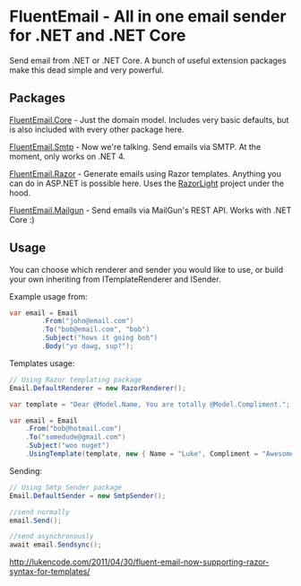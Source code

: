 # FluentEmail - All in one email sender for .NET and .NET Core
Send email from .NET or .NET Core. A bunch of useful extension packages make this dead simple and very powerful.

## Packages

[FluentEmail.Core]() - Just the domain model. Includes very basic defaults, but is also included with every other package here.

[FluentEmail.Smtp]() - Now we're talking. Send emails via SMTP. At the moment, only works on .NET 4.

[FluentEmail.Razor]() - Generate emails using Razor templates. Anything you can do in ASP.NET is possible here. Uses the [RazorLight]() project under the hood. 

[FluentEmail.Mailgun]() - Send emails via MailGun's REST API. Works with .NET Core :)

## Usage

You can choose which renderer and sender you would like to use, or build your own inheriting from ITemplateRenderer and ISender.

Example usage from:

```csharp
var email = Email
    	.From("john@email.com")
    	.To("bob@email.com", "bob")
    	.Subject("hows it going bob")
    	.Body("yo dawg, sup?");
```

Templates usage:

```csharp
// Using Razor templating package
Email.DefaultRenderer = new RazorRenderer();

var template = "Dear @Model.Name, You are totally @Model.Compliment.";

var email = Email
    .From("bob@hotmail.com")
    .To("somedude@gmail.com")
    .Subject("woo nuget")
    .UsingTemplate(template, new { Name = "Luke", Compliment = "Awesome" });
```

Sending:

```csharp
// Using Smtp Sender package
Email.DefaultSender = new SmtpSender();

//send normally
email.Send();

//send asynchronously
await email.Sendsync();
```

<a href="http://lukencode.com/2011/04/30/fluent-email-now-supporting-razor-syntax-for-templates/">http://lukencode.com/2011/04/30/fluent-email-now-supporting-razor-syntax-for-templates/</a>